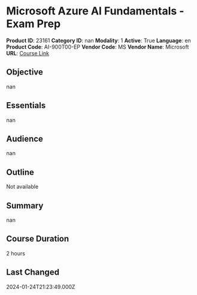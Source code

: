 # Microsoft Azure AI Fundamentals - Exam Prep

**Product ID**: 23161
**Category ID**: nan
**Modality**: 1
**Active**: True
**Language**: en
**Product Code**: AI-900T00-EP
**Vendor Code**: MS
**Vendor Name**: Microsoft
**URL**: [Course Link](https://www.fastlaneus.com/course/microsoft-ai-900t00-ep)

## Objective
nan

## Essentials
nan

## Audience
nan

## Outline
Not available

## Summary
nan

## Course Duration
2 hours

## Last Changed
2024-01-24T21:23:49.000Z
